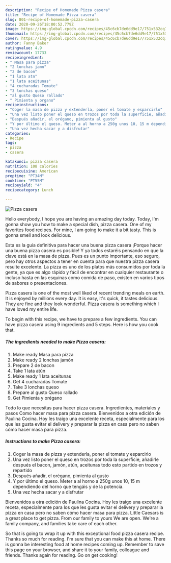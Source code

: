 ```yaml
---
description: "Recipe of Homemade Pizza casera"
title: "Recipe of Homemade Pizza casera"
slug: 801-recipe-of-homemade-pizza-casera
date: 2020-09-26T18:00:52.779Z
image: https://img-global.cpcdn.com/recipes/45c6cb7de6dd9e17/751x532cq70/pizza-casera-foto-principal.jpg
thumbnail: https://img-global.cpcdn.com/recipes/45c6cb7de6dd9e17/751x532cq70/pizza-casera-foto-principal.jpg
cover: https://img-global.cpcdn.com/recipes/45c6cb7de6dd9e17/751x532cq70/pizza-casera-foto-principal.jpg
author: Fanny Baker
ratingvalue: 4.9
reviewcount: 17733
recipeingredient:
- " Masa para pizza"
- "2 lonchas jamn"
- "2 de bacon"
- "1 lata atn"
- "1 lata aceitunas"
- "4 cucharadas Tomate"
- "3 lonchas queso"
- "al gusto Queso rallado"
- " Pimienta y organo"
recipeinstructions:
- "Coger la masa de pizza y extenderla, poner el tomate y esparcirlo"
- "Una vez listo poner el queso en trozos por toda la superficie, añadirle después el bacon, jamón, atún, aceitunas todo esto partido en trozos y repartido"
- "Después añadir, el orégano, pimienta al gusto"
- "Y por último el queso. Meter a al horno a 250g unos 10, 15 m dependiendo del horno que tengáis y de la potencia."
- "Una vez hecha sacar y a disfrutar"
categories:
- Recipe
tags:
- pizza
- casera

katakunci: pizza casera 
nutrition: 108 calories
recipecuisine: American
preptime: "PT34M"
cooktime: "PT55M"
recipeyield: "4"
recipecategory: Lunch

---
```



![Pizza casera](https://img-global.cpcdn.com/recipes/45c6cb7de6dd9e17/751x532cq70/pizza-casera-foto-principal.jpg)

Hello everybody, I hope you are having an amazing day today. Today, I'm gonna show you how to make a special dish, pizza casera. One of my favorites food recipes. For mine, I am going to make it a bit tasty. This is gonna smell and look delicious.

Esta es la guía definitiva para hacer una buena pizza casera ¡Porque hacer una buena pizza casera es posible! Y ya todos estaréis pensando en que la clave está en la masa de pizza. Pues es un punto importante, eso seguro, pero hay otros aspectos a tener en cuenta para que nuestra pizza casera resulte excelente. La pizza es uno de los platos más consumidos por toda la gente, ya que es algo rápido y fácil de encontrar en cualquier restaurante o incluso hasta en las esquinas como comida de paso, existen en varios tipos de sabores o presentaciones.

Pizza casera is one of the most well liked of recent trending meals on earth. It is enjoyed by millions every day. It is easy, it's quick, it tastes delicious. They are fine and they look wonderful. Pizza casera is something which I have loved my entire life.


To begin with this recipe, we have to prepare a few ingredients. You can have pizza casera using 9 ingredients and 5 steps. Here is how you cook that.

<!--inarticleads1-->

##### The ingredients needed to make Pizza casera:

1. Make ready  Masa para pizza
1. Make ready 2 lonchas jamón
1. Prepare 2 de bacon
1. Take 1 lata atún
1. Make ready 1 lata aceitunas
1. Get 4 cucharadas Tomate
1. Take 3 lonchas queso
1. Prepare al gusto Queso rallado
1. Get  Pimienta y orégano


Todo lo que necesitas para hacer pizza casera. Ingredientes, materiales y pasos Como hacer masa para pizza casera. Bienvenidos a otra edición de Paulina Cocina. Hoy les traigo una excelente receta, especialmente para los que les gusta evitar el delívery y preparar la pizza en casa pero no saben cómo hacer masa para pizza. 

<!--inarticleads2-->

##### Instructions to make Pizza casera:

1. Coger la masa de pizza y extenderla, poner el tomate y esparcirlo
1. Una vez listo poner el queso en trozos por toda la superficie, añadirle después el bacon, jamón, atún, aceitunas todo esto partido en trozos y repartido
1. Después añadir, el orégano, pimienta al gusto
1. Y por último el queso. Meter a al horno a 250g unos 10, 15 m dependiendo del horno que tengáis y de la potencia.
1. Una vez hecha sacar y a disfrutar


Bienvenidos a otra edición de Paulina Cocina. Hoy les traigo una excelente receta, especialmente para los que les gusta evitar el delívery y preparar la pizza en casa pero no saben cómo hacer masa para pizza. Little Caesars is a great place to get pizza. From our family to yours We are open. We&#39;re a family company, and families take care of each other. 

So that is going to wrap it up with this exceptional food pizza casera recipe. Thanks so much for reading. I'm sure that you can make this at home. There is gonna be interesting food at home recipes coming up. Remember to save this page on your browser, and share it to your family, colleague and friends. Thanks again for reading. Go on get cooking!

